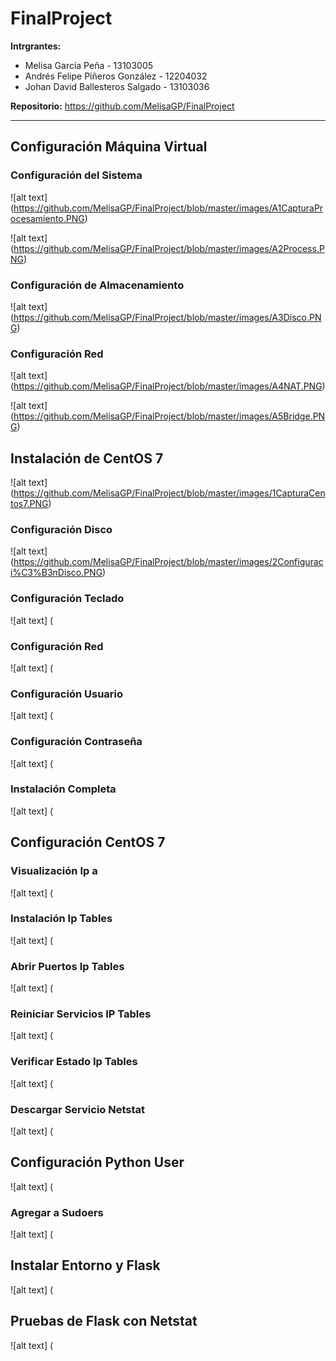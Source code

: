 # FinalProject
<b>Intrgrantes:</b> <br> 
* Melisa García Peña - 13103005 <br>
* Andrés Felipe Piñeros González - 12204032 <br>
* Johan David Ballesteros Salgado - 13103036 <br>

<b>Repositorio:</b> https://github.com/MelisaGP/FinalProject

-----
## Configuración Máquina Virtual

### Configuración del Sistema

![alt text] (https://github.com/MelisaGP/FinalProject/blob/master/images/A1CapturaProcesamiento.PNG)

![alt text] (https://github.com/MelisaGP/FinalProject/blob/master/images/A2Process.PNG)


### Configuración de Almacenamiento

![alt text] (https://github.com/MelisaGP/FinalProject/blob/master/images/A3Disco.PNG)

### Configuración Red

![alt text] (https://github.com/MelisaGP/FinalProject/blob/master/images/A4NAT.PNG)

![alt text] (https://github.com/MelisaGP/FinalProject/blob/master/images/A5Bridge.PNG)

## Instalación de CentOS 7

![alt text] (https://github.com/MelisaGP/FinalProject/blob/master/images/1CapturaCentos7.PNG)

### Configuración Disco

![alt text] (https://github.com/MelisaGP/FinalProject/blob/master/images/2Configuraci%C3%B3nDisco.PNG)

### Configuración Teclado

![alt text] (

### Configuración Red

![alt text] (

### Configuración Usuario

![alt text] (

### Configuración Contraseña

![alt text] (

### Instalación Completa

![alt text] (

## Configuración CentOS 7

### Visualización Ip a

![alt text] (

### Instalación Ip Tables

![alt text] (

### Abrir Puertos Ip Tables

![alt text] (

### Reiniciar Servicios IP Tables

![alt text] (

### Verificar Estado Ip Tables

![alt text] (

### Descargar Servicio Netstat

![alt text] (

## Configuración Python User

![alt text] (

### Agregar a Sudoers

![alt text] (

## Instalar Entorno y Flask

![alt text] (

## Pruebas de Flask con Netstat 

![alt text] (

